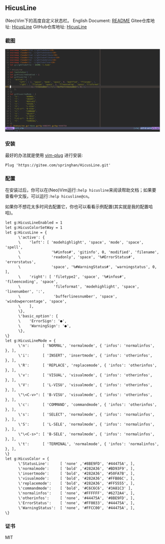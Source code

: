 ## HicusLine

(Neo)Vim下的高度自定义状态栏。
English Document: [README](./README.md)
Gitee仓库地址: [HicusLine](https://gitee.com/springhan/HicusLine)
GitHub仓库地址: [HicusLine](https://github.com/Styadev/HicusLine)

### 截图

![图片加载失败](./demo.png)

### 安装

最好的办法就是使用 [vim-plug](https://github.com/junegunn/vim-plug) 进行安装:

```vim
Plug 'https://gitee.com/springhan/HicusLine.git'
```

### 配置

在安装过后，你可以在(Neo)Vim运行`:help hicusline`来阅读帮助文档；如果要查看中文版，可以运行`:help hicusline@cn`。

如果你不想花太多时间去配置它，你也可以看看示例配置(其实就是我的配置哈哈)。

```vim
let g:HicusLineEnabled = 1
let g:HicusColorSetWay = 1
let g:HicusLine = {
      \'active': {
      \    'left': [ 'modehighlight', 'space', 'mode', 'space', 'spell',
      \              '%#infos#', 'gitinfo', 0, 'modified', 'filename',
      \              'readonly', 'space', '%#ErrorStatus#', 'errorstatus',
      \              'space', '%#WarningStatus#', 'warningstatus', 0, ],
      \    'right': [ 'filetype2', 'space', '%#infos#', 'fileencoding', 'space',
      \               'fileformat', 'modehighlight', 'space', 'linenumber', ':',
      \               'bufferlinesnumber', 'space', 'windowpercentage', 'space',
      \    ],
      \},
      \'basic_option': {
      \    'ErrorSign': '●',
      \    'WarningSign': '●',
      \},
\}
let g:HicusLineMode = {
      \'n':      [ 'NORMAL', 'normalmode', { 'infos': 'normalinfos', }, ],
      \'i':      [ 'INSERT', 'insertmode', { 'infos': 'otherinfos',  }, ],
      \'R':      [ 'REPLACE', 'replacemode', { 'infos': 'otherinfos',  }, ],
      \'v':      [ 'VISUAL', 'visualmode', { 'infos': 'otherinfos',  }, ],
      \'V':      [ 'L-VISU', 'visualmode', { 'infos': 'otherinfos',  }, ],
      \"\<C-v>": [ 'B-VISU', 'visualmode', { 'infos': 'otherinfos',  }, ],
      \'c':      [ 'COMMAND', 'commandmode', { 'infos': 'otherinfos',  }, ],
      \'s':      [ 'SELECT', 'normalmode', { 'infos': 'normalinfos',  }, ],
      \'S':      [ 'L-SELE', 'normalmode', { 'infos': 'normalinfos',  }, ],
      \"\<C-s>": [ 'B-SELE', 'normalmode', { 'infos': 'normalinfos',  }, ],
      \'t':      [ 'TERMINAL', 'normalmode', { 'infos': 'normalinfos',  }, ],
\}
let g:HicusColor = {
      \'StatusLine':     [ 'none' ,'#8BE9FD', '#44475A', ],
      \'normalmode':     [ 'bold' ,'#282A36', '#BD93F9', ],
      \'insertmode':     [ 'bold', '#282A36', '#50FA7B', ],
      \'visualmode':     [ 'bold', '#282A36', '#FFB86C', ],
      \'replacemode':    [ 'bold', '#282A36', '#FF5555', ],
      \'commandmode':    [ 'bold', '#C6C6C6', '#3A81C3' ],
      \'normalinfos':    [ 'none', '#FFFFFF', '#6272A4', ],
      \'otherinfos':     [ 'none', '#44475A', '#8BE9FD', ],
      \'ErrorStatus':    [ 'none', '#FF0033', '#44475A', ],
      \'WarningStatus':  [ 'none', '#FFCC00', '#44475A', ],
\}
```

### 证书

MIT
